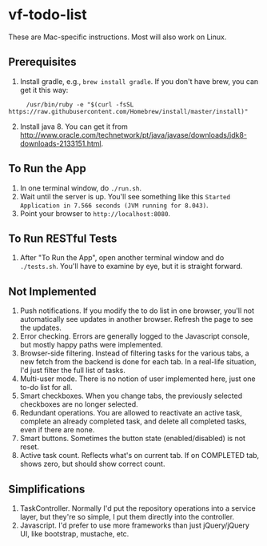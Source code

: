 # vf-todo-list

These are Mac-specific instructions.  Most will also work on Linux.

## Prerequisites

1. Install gradle, e.g., `brew install gradle`.  If you don't have brew, you can get it this way:
```
     /usr/bin/ruby -e "$(curl -fsSL https://raw.githubusercontent.com/Homebrew/install/master/install)"
```

2. Install java 8.  You can get it from http://www.oracle.com/technetwork/pt/java/javase/downloads/jdk8-downloads-2133151.html.

## To Run the App

1. In one terminal window, do `./run.sh`.
2. Wait until the server is up. You'll see something like this `Started Application in 7.566 seconds (JVM running for 8.043)`.
3. Point your browser to `http://localhost:8080`.

## To Run RESTful Tests

1. After "To Run the App", open another terminal window and do `./tests.sh`.  You'll have to examine by eye, but it is straight forward.


## Not Implemented

1. Push notifications.  If you modify the to do list in one browser, you'll not automatically see updates in another browser.  Refresh the page to see the updates.
2. Error checking.  Errors are generally logged to the Javascript console, but mostly happy paths were implemented.
3. Browser-side filtering.  Instead of filtering tasks for the various tabs, a new fetch from the backend is done for each tab.  In a real-life situation, I'd just filter the full list of tasks.
4. Multi-user mode.  There is no notion of user implemented here, just one to-do list for all.
5. Smart checkboxes.  When you change tabs, the previously selected checkboxes are no longer selected.
6. Redundant operations.  You are allowed to reactivate an active task, complete an already completed task, and delete all completed tasks, even if there are none.
7. Smart buttons.  Sometimes the button state (enabled/disabled) is not reset.
8. Active task count.  Reflects what's on current tab.  If on COMPLETED tab, shows zero, but should show correct count.

## Simplifications

1. TaskController.  Normally I'd put the repository operations into a service layer, but they're so simple, I put them directly into the controller.
2. Javascript.  I'd prefer to use more frameworks than just jQuery/jQuery UI, like bootstrap, mustache, etc.

